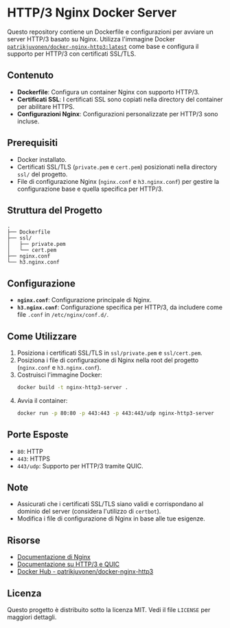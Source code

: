 # HTTP/3 Nginx Docker Server

Questo repository contiene un Dockerfile e configurazioni per avviare un server HTTP/3 basato su Nginx. Utilizza l'immagine Docker [`patrikjuvonen/docker-nginx-http3:latest`](https://hub.docker.com/r/patrikjuvonen/docker-nginx-http3) come base e configura il supporto per HTTP/3 con certificati SSL/TLS.

## Contenuto

- **Dockerfile**: Configura un container Nginx con supporto HTTP/3.
- **Certificati SSL**: I certificati SSL sono copiati nella directory del container per abilitare HTTPS.
- **Configurazioni Nginx**: Configurazioni personalizzate per HTTP/3 sono incluse.

## Prerequisiti

- Docker installato.
- Certificati SSL/TLS (`private.pem` e `cert.pem`) posizionati nella directory `ssl/` del progetto.
- File di configurazione Nginx (`nginx.conf` e `h3.nginx.conf`) per gestire la configurazione base e quella specifica per HTTP/3.

## Struttura del Progetto

```plaintext
.
├── Dockerfile
├── ssl/
│   ├── private.pem
│   └── cert.pem
├── nginx.conf
└── h3.nginx.conf
```

## Configurazione

- **`nginx.conf`**: Configurazione principale di Nginx.
- **`h3.nginx.conf`**: Configurazione specifica per HTTP/3, da includere come file `.conf` in `/etc/nginx/conf.d/`.

## Come Utilizzare

1. Posiziona i certificati SSL/TLS in `ssl/private.pem` e `ssl/cert.pem`.
2. Posiziona i file di configurazione di Nginx nella root del progetto (`nginx.conf` e `h3.nginx.conf`).
3. Costruisci l'immagine Docker:
   ```bash
   docker build -t nginx-http3-server .
   ```
4. Avvia il container:
   ```bash
   docker run -p 80:80 -p 443:443 -p 443:443/udp nginx-http3-server
   ```

## Porte Esposte

- `80`: HTTP
- `443`: HTTPS
- `443/udp`: Supporto per HTTP/3 tramite QUIC.

## Note

- Assicurati che i certificati SSL/TLS siano validi e corrispondano al dominio del server (considera l'utilizzo di `certbot`).
- Modifica i file di configurazione di Nginx in base alle tue esigenze.

## Risorse

- [Documentazione di Nginx](https://nginx.org/en/docs/)
- [Documentazione su HTTP/3 e QUIC](https://developer.mozilla.org/en-US/docs/Web/HTTP/Overview_of_HTTP)
- [Docker Hub - patrikjuvonen/docker-nginx-http3](https://hub.docker.com/r/patrikjuvonen/docker-nginx-http3)

## Licenza

Questo progetto è distribuito sotto la licenza MIT. Vedi il file `LICENSE` per maggiori dettagli.
